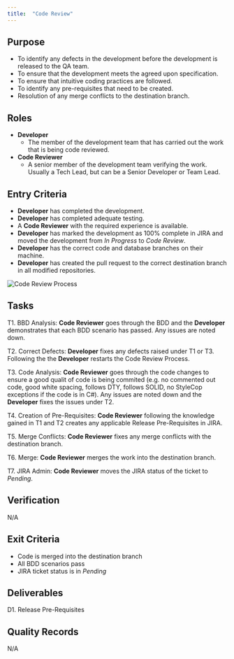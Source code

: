 ```yaml
---
title:  "Code Review"
---
```


## Purpose
- To identify any defects in the development before the development is released to the QA team.
- To ensure that the development meets the agreed upon specification.
- To ensure that intuitive coding practices are followed.
- To identify any pre-requisites that need to be created.
- Resolution of any merge conflicts to the destination branch.


## Roles
- **Developer**
	- The member of the development team that has carried out the work that is being code reviewed.
- **Code Reviewer**
	- A senior member of the development team verifying the work.  Usually a Tech Lead, but can be a Senior Developer or Team Lead.

## Entry Criteria
- **Developer** has completed the development.
- **Developer** has completed adequate testing.
- A **Code Reviewer** with the required experience is available.
- **Developer** has marked the development as 100% complete in JIRA and moved the development from *In Progress* to *Code Review*.
- **Developer** has the correct code and database branches on their machine.
- **Developer** has created the pull request to the correct destination branch in all modified repositories.


![Code Review Process](/DevelopmentTeamProcess/images/ProcessDocumentation/CodeReview/CodeReviewFlow.png)


## Tasks
T1. 	BBD Analysis: **Code Reviewer** goes through the BDD and the **Developer** demonstrates that each BDD scenario has passed.  Any issues are noted down.

T2.		Correct Defects:  **Developer** fixes any defects raised under T1 or T3.  Following the the **Developer** restarts the Code Review Process.

T3.		Code Analysis: **Code Reviewer** goes through the code changes to ensure a good qualit of code is being commited (e.g. no commented out code, good white spacing, follows DTY, follows SOLID, no StyleCop exceptions if the code is in C#).  Any issues are noted down and the **Developer** fixes the issues under T2.

T4.		Creation of Pre-Requisites:  **Code Reviewer** following the knowledge gained in T1 and T2 creates any applicable Release Pre-Requisites in JIRA.

T5.		Merge Conflicts:  **Code Reviewer** fixes any merge conflicts with the destination branch.

T6.		Merge:  **Code Reviewer** merges the work into the destination branch.

T7.		JIRA Admin:  **Code Reviewer** moves the JIRA status of the ticket to *Pending*.

## Verification
N/A

## Exit Criteria
- Code is merged into the destination branch
- All BDD scenarios pass
- JIRA ticket status is in *Pending*

## Deliverables
D1. Release Pre-Requisites

## Quality Records
N/A